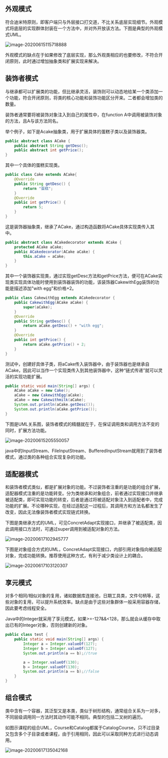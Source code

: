 ## 外观模式

符合迪米特原则，即客户端只与外层接口打交道，不比关系底层实现细节。外观模式将底层的实现群体封装在一个方法中，并对外开放该方法。下图是典型的外观模式UML。

![image-20200615115718888](https://imagebag.oss-cn-chengdu.aliyuncs.com/img/image-20200615115718888.png)

外观模式的缺点在于如果修改了底层实现，那么外观类相应的也要修改，不符合开闭原则，此时通过增加抽象类和扩展实现来解决。

## 装饰者模式

与继承都可以扩展类的功能，但比继承灵活，装饰则可以动态地给某一个类添加一个功能，符合开闭原则，将类的核心功能和装饰功能区分开来。二者都会增加类的数量。

装饰者通常要将被装饰对象注入到自己的属性中，在function A中调用被装饰对象的方法，且A与该方法同名。

举个例子，如下是Acake抽象类，用于扩展具体的蛋糕子类以及装饰器类。

```java
public abstract class ACake {
    public abstract String getDesc();
    public abstract int getPrice();
}
```

其中一个具体的蛋糕实现类。

```java
public class Cake extends ACake{
    @Override
    public String getDesc() {
        return "蛋糕";
    }
    @Override
    public int getPrice() {
        return 5;
    }
}
```

这是装饰器抽象类，继承了ACake，通过构造函数将ACake具体实现类传入其中。

```java
public abstract class ACakedecorator extends ACake {
    protected ACake aCake;
    public ACakedecorator(ACake aCake) {
        this.aCake = aCake;
    }
}
```

其中一个装饰器实现类，通过实现getDesc方法和getPrice方法，便可在ACake实现类实现具体功能时使用到装饰器装饰的功能，该装饰器CakewithEgg装饰的功能是描述添加"with egg"和价格+2。

```java
public class CakewithEgg extends ACakedecorator {
    public CakewithEgg(ACake aCake) {
        super(aCake);
    }
    @Override
    public String getDesc() {
        return aCake.getDesc() + "with egg";
    }
    @Override
    public int getPrice() {
        return aCake.getPrice() + 2;
    }
}
```

测试中，创建好具体子类，将aCake传入装饰器中，由于装饰器也是继承自ACake，因此可以当作一个实现类传入到其他装饰器中，这种“链式传递”就可以灵活的实现功能扩展。

```java
public static void main(String[] args) {
    ACake aCake = new Cake();
    aCake = new CakewithEgg(aCake);
    aCake = new Cakewithmilk(aCake);
    System.out.println(aCake.getDesc());
    System.out.println(aCake.getPrice());
}
```

下图是UML关系图，装饰者模式的精髓就在于，在保证调用类和调用方法不变的同时，扩展方法功能。

![image-20200615205550057](https://imagebag.oss-cn-chengdu.aliyuncs.com/img/image-20200615205550057.png)

java中的InputStream、FileInputStream、BufferedInputStream就用到了装饰者模式，通过类的各种组合实现复杂的功能。

## 适配器模式

和装饰者模式类似，都是扩展对象的功能。不过装饰者注重的是功能的组合扩展，适配器模式注重的是功能转变。分为类继承和对象组合，前者通过实现接口并继承被适配类，即可实现功能的转变，后者是通过将被适配对象注入到适配者中，完成功能的扩展。不论哪种实现，在经过适配这一过程后，其调用方和方法名都发生了改变，因此无法像装饰者模式实现链式转换。

下图是类继承方式的UML，可见ConcretAdapt实现接口，并继承了被适配类，因此调用接口方法时，可通过super调用到被适配对象的方法。

![image-20200617102945777](https://imagebag.oss-cn-chengdu.aliyuncs.com/img/image-20200617102945777.png)

下图是对象组合方式的UML，ConcretAdapt实现接口，内部引用对象指向被适配对象，完成功能转换。推荐使用这种方式，有利于减少类设计上的耦合。

![image-20200617103120307](https://imagebag.oss-cn-chengdu.aliyuncs.com/img/image-20200617103120307.png)

## 享元模式

对多个相同/相似对象的复用，诸如数据库连接池，日期工具类，文件句柄等，这些对象的复用，可以提升系统效率。缺点是由于这些对象群体一般采用容器存储，因此要考虑线程安全。

Java中的Integer就采用了享元模式，如果>=-127&&<128，那么就会从缓存中取出已有的Integer对象，否则创建新的对象。

```java
public class test {
    public static void main(String[] args) {
        Integer a = Integer.valueOf(127);
        Integer b = Integer.valueOf(127);
        System.out.println(a == b);//true

        a = Integer.valueOf(130);
        b = Integer.valueOf(130);
        System.out.println(a == b);//false
    }
}
```

## 组合模式

类中含有一个容器，其泛型又是本类，类似于树形结构，通常组合关系为一对多，不同层级调用同一方法时其动作可能不相同。典型的包括二叉树的遍历。

如图示课程的组合UML，Course和Catalog都属于CatalogCourse，只不过目录又包含多个子目录或者课程，由于引用相同，因此可以采取同种方式进行动态调用。

![image-20200617135042168](https://imagebag.oss-cn-chengdu.aliyuncs.com/img/image-20200617135042168.png)